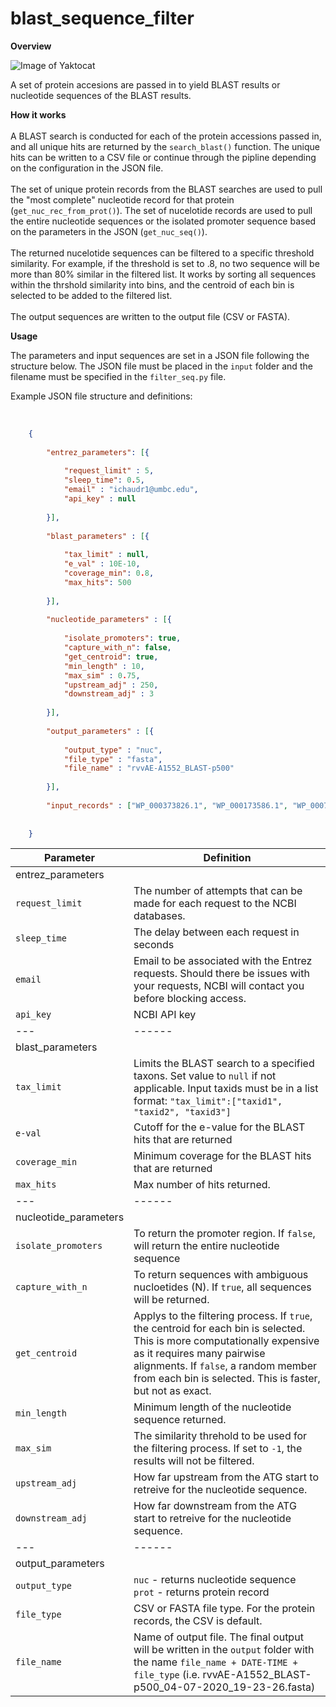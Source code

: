 <h1> blast_sequence_filter </h1>

**Overview**

![Image of Yaktocat](https://github.com/ErillLab/I-BINFTools/blob/master/sequence_filter/archive-misc/seq-filter-pipeline.png)

A set of protein accesions are passed in to yield BLAST results or nucleotide sequences of the BLAST results. 

 **How it works** <br><br>
A BLAST search is conducted for each of the protein accessions passed in, and all unique hits are returned by the `search_blast()` function. The unique hits can be written to a CSV file or continue through the pipline depending on the configuration in the JSON file.
<br>
<br>
The set of unique protein records from the BLAST searches are used to pull the "most complete" nucleotide record for that protein (`get_nuc_rec_from_prot()`). The set of nucelotide records are used to pull the entire nucleotide sequences or the isolated promoter sequence based on the parameters in the JSON (```get_nuc_seq()```).
<br>
<br>
The returned nucelotide sequences can be filtered to a specific threshold similarity. For example, if the threshold is set to .8, no two sequence will be more than 80% similar in the filtered list. It works by sorting all sequences within the thrshold similarity into bins, and the centroid of each bin is selected to be added to the filtered list.
<br>
<br>
The output sequences are written to the output file (CSV or FASTA).

 **Usage** <br>
 
 The parameters and input sequences are set in a JSON file following the structure below. The JSON file must be placed in the `input` folder and the filename must be specified in the `filter_seq.py` file. 
 
 <p> Example JSON file structure and definitions: </p>
 <br>

```JSON
    {
        
        "entrez_parameters": [{
        
            "request_limit" : 5,
            "sleep_time": 0.5,
            "email" : "ichaudr1@umbc.edu",
            "api_key" : null
            
        }],
    
        "blast_parameters" : [{
    
        	"tax_limit" : null,
        	"e_val" : 10E-10,
        	"coverage_min": 0.8,
        	"max_hits": 500
    
        }],
    
        "nucleotide_parameters" : [{
    
        	"isolate_promoters": true,
        	"capture_with_n": false,
        	"get_centroid": true,
        	"min_length" : 10,
        	"max_sim" : 0.75,
        	"upstream_adj" : 250,
        	"downstream_adj" : 3
    
        }],
    
        "output_parameters" : [{
    
        	"output_type" : "nuc",
        	"file_type" : "fasta",
        	"file_name" : "rvvAE-A1552_BLAST-p500"
    
        }],
    
        "input_records" : ["WP_000373826.1", "WP_000173586.1", "WP_000778624.1"]
        
            
    }
```

Parameter | Definition 
---|---
entrez_parameters | 
`request_limit` | The number of attempts that can be made for each request to the NCBI databases. 
`sleep_time` | The delay between each request in seconds
`email` | Email to be associated with the Entrez requests. Should there be issues with your requests, NCBI will contact you before blocking access. 
`api_key` | NCBI API key
---|------ 
blast_parameters |
`tax_limit` | Limits the BLAST search to a specified taxons. Set value to `null` if not applicable. Input taxids must be in a list format: `"tax_limit":["taxid1", "taxid2", "taxid3"]`
`e-val` | Cutoff for the e-value for the BLAST hits that are returned
`coverage_min` | Minimum coverage for the BLAST hits that are returned 
`max_hits`| Max number of hits returned.
---|------
nucleotide_parameters |
`isolate_promoters` | To return the promoter region. If `false`, will return the entire nucleotide sequence
`capture_with_n` | To return sequences with ambiguous nucloetides (N). If `true`, all sequences will be returned. 
`get_centroid` | Applys to the filtering process. If `true`, the centroid for each bin is selected. This is more computationally expensive as it requires many pairwise alignments. If `false`, a random member from each bin is selected. This is faster, but not as exact. 
`min_length` | Minimum length of the nucleotide sequence returned. 
`max_sim` | The similarity threhold to be used for the filtering process. If set to `-1`, the results will not be filtered. 
`upstream_adj` | How far upstream from the ATG start to retreive for the nucleotide sequence. 
`downstream_adj` | How far downstream from the ATG start to retreive for the nucleotide sequence.
---|------
output_parameters | 
`output_type` | `nuc` - returns nucleotide sequence <br> `prot` - returns protein record
`file_type` | CSV or FASTA file type. For the protein records, the CSV is default. 
`file_name` | Name of output file. The final output will be written in the `output` folder with the name `file_name + DATE-TIME + file_type` (i.e. rvvAE-A1552_BLAST-p500_04-07-2020_19-23-26.fasta)
